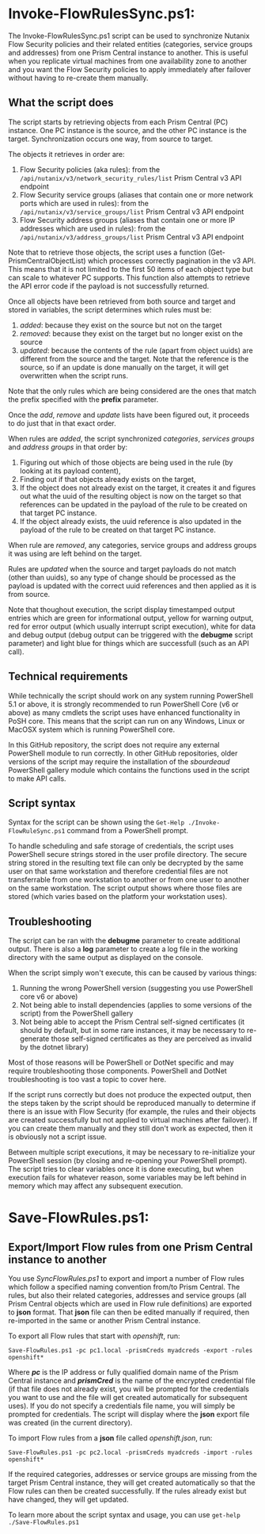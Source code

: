 # Invoke-FlowRulesSync.ps1:

The Invoke-FlowRulesSync.ps1 script can be used to synchronize Nutanix Flow Security policies and their related entities (categories, service groups and addresses) from one Prism Central instance to another.
This is useful when you replicate virtual machines from one availability zone to another and you want the Flow Security policies to apply immediately after failover without having to re-create them manually.

## What the script does

The script starts by retrieving objects from each Prism Central (PC) instance.  One PC instance is the source, and the other PC instance is the target. Synchronization occurs one way, from source to target.

The objects it retrieves in order are:

1. Flow Security policies (aka rules): from the `/api/nutanix/v3/network_security_rules/list` Prism Central v3 API endpoint
2. Flow Security service groups (aliases that contain one or more network ports which are used in rules): from the `/api/nutanix/v3/service_groups/list` Prism Central v3 API endpoint
3. Flow Security address groups (aliases that contain one or more IP addresses which are used in rules): from the `/api/nutanix/v3/address_groups/list` Prism Central v3 API endpoint

Note that to retrieve those objects, the script uses a function (Get-PrismCentralObjectList) which processes correctly pagination in the v3 API.  This means that it is not limited to the first 50 items of each object type but can scale to whatever PC supports.  This function also attempts to retrieve the API error code if the payload is not successfully returned.

Once all objects have been retrieved from both source and target and stored in variables, the script determines which rules must be:

1. _added_: because they exist on the source but not on the target
2. _removed_: because they exist on the target but no longer exist on the source
3. _updated_: because the contents of the rule (apart from object uuids) are different from the source and the target. Note that the reference is the source, so if an update is done manually on the target, it will get overwritten when the script runs.

Note that the only rules which are being considered are the ones that match the prefix specified with the **prefix** parameter.

Once the _add_, _remove_ and _update_ lists have been figured out, it proceeds to do just that in that exact order.

When rules are _added_, the script synchronized _categories_, _services groups_ and _address groups_ in that order by:

1. Figuring out which of those objects are being used in the rule (by looking at its payload content),
2. Finding out if that objects already exists on the target,
3. If the object does not already exist on the target, it creates it and figures out what the uuid of the resulting object is now on the target so that references can be updated in the payload of the rule to be created on that target PC instance.
4. If the object already exists, the uuid reference is also updated in the payload of the rule to be created on that target PC instance.

When rule are _removed_, any categories, service groups and address groups it was using are left behind on the target.

Rules are _updated_ when the source and target payloads do not match (other than uuids), so any type of change should be processed as the payload is updated with the correct uuid references and then applied as it is from source.

Note that thoughout execution, the script display timestamped output entries which are green for informational output, yellow for warning output, red for error output (which usually interrupt script execution), white for data and debug output (debug output can be triggered with the **debugme** script parameter) and light blue for things which are successfull (such as an API call).

## Technical requirements

While technically the script should work on any system running PowerShell 5.1 or above, it is strongly recommended to run PowerShell Core (v6 or above) as many cmdlets the script uses have enhanced functionality in PoSH core.
This means that the script can run on any Windows, Linux or MacOSX system which is running PowerShell core.

In this GitHub repository, the script does not require any external PowerShell module to run correctly. In other GitHub repositories, older versions of the script may require the installation of the _sbourdeaud_ PowerShell gallery module which contains the functions used in the script to make API calls.

## Script syntax

Syntax for the script can be shown using the `Get-Help ./Invoke-FlowRuleSync.ps1` command from a PowerShell prompt.

To handle scheduling and safe storage of credentials, the script uses PowerShell secure strings stored in the user profile directory. The secure string stored in the resulting text file can only be decrypted by the same user on that same workstation and therefore credential files are not transferrable from one workstation to another or from one user to another on the same workstation.
The script output shows where those files are stored (which varies based on the platform your workstation uses).

## Troubleshooting

The script can be ran with the **debugme** parameter to create additional output.
There is also a **log** parameter to create a log file in the working directory with the same output as displayed on the console.

When the script simply won't execute, this can be caused by various things:
1. Running the wrong PowerShell version (suggesting you use PowerShell core v6 or above)
2. Not being able to install dependencies (applies to some versions of the script) from the PowerShell gallery
3. Not being able to accept the Prism Central self-signed certificates (it should by default, but in some rare instances, it may be necessary to re-generate those self-signed certificates as they are perceived as invalid by the dotnet library)

Most of those reasons will be PowerShell or DotNet specific and may require troubleshooting those components.  PowerShell and DotNet troubleshooting is too vast a topic to cover here.

If the script runs correctly but does not produce the expected output, then the steps taken by the script should be reproduced manually to determine if there is an issue with Flow Security (for example, the rules and their objects are created successfully but not applied to virtual machines after failover). If you can create them manually and they still don't work as expected, then it is obviously not a script issue.

Between multiple script executions, it may be necessary to re-initialize your PowerShell session (by closing and re-opening your PowerShell prompt).  The script tries to clear variables once it is done executing, but when execution fails for whatever reason, some variables may be left behind in memory which may affect any subsequent execution.

# Save-FlowRules.ps1:

## Export/Import Flow rules from one Prism Central instance to another

You use _SyncFlowRules.ps1_ to export and import a number of Flow rules which follow a specified naming convention from/to Prism Central.
The rules, but also their related categories, addresses and service groups (all Prism Central objects which are used in Flow rule definitions) are exported to **json** format.
That **json** file can then be edited manually if required, then re-imported in the same or another Prism Central instance.

To export all Flow rules that start with _openshift_, run:

 `Save-FlowRules.ps1 -pc pc1.local -prismCreds myadcreds -export -rules openshift*`

 Where **_pc_** is the IP address or fully qualified domain name of the Prism Central instance and **_prismCred_** is the name of the encrypted credential file (if that file does not already exist, you will be prompted for the credentials you want to use and the file will get created automatically for subsequent uses).  If you do not specify a credentials file name, you will simply be prompted for credentials.
 The script will display where the **json** export file was created (in the current directory).

To import Flow rules from a **json** file called _openshift.json_, run:

`Save-FlowRules.ps1 -pc pc2.local -prismCreds myadcreds -import -rules openshift*`

If the required categories, addresses or service groups are missing from the target Prism Central instance, they will get created automatically so that the Flow rules can then be created successfully.
If the rules already exist but have changed, they will get updated.

To learn more about the script syntax and usage, you can use `get-help ./Save-FlowRules.ps1`